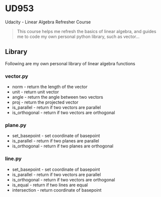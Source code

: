 # UD953
Udacity - Linear Algebra Refresher Course
> This course helps me refresh the basics of linear algebra,
> and guides me to code my own personal python library, such as vector... 

## Library
Following are my own personal library of linear algebra functions

### vector.py
* norm - return the length of the vector
* unit - return unit vector
* angle - return the angle between two vectors
* proj - return the projected vector 
* is_parallel - return if two vectors are parallel
* is_orthogonal - return if two vectors are orthogonal

### plane.py
* set_basepoint - set coordinate of basepoint 
* is_parallel - return if two planes are parallel
* is_orthogonal - return if two planes are orthogonal

### line.py
* set_basepoint - set coordinate of basepoint
* is_parallel - return if two vectors are parallel
* is_orthogonal - return if two vectors are orthogonal
* is_equal - return if two lines are equal
* intersection - return coordinate of basepoint
